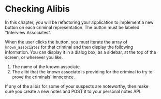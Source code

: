 # Checking Alibis

In this chapter, you will be refactoring your application to implement a new button on each criminal representation. The button must be labeled "Interview Associates".

When the user clicks the button, you must iterate the array of `known_associates` for that criminal and then display the following information. You can display it in a dialog box, as a sidebar, at the top of the screen, or wherever you like.

1. The name of the known associate
1. The alibi that the known associate is providing for the criminal to try to prove the criminals' innocence.

If any of the alibis for some of your suspects are noteworthy, then make sure you create a new notes and POST it to your personal notes API.